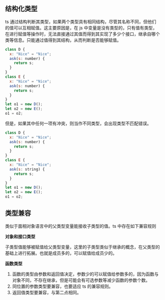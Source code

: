 ## 结构化类型

ts 通过结构判断其类型，如果两个类型具有相同结构，尽管其名称不同，但他们的值可以互相赋值。这主要原因是，在 js 中变量是没有类型的，只有值有类型，在进行赋值等操作时，无法直接通过其值而得到其实现了多少个接口，继承自哪个类等信息。只能通过值得到其结构，从而判断是否能够赋值。

```js
class D {
  x: "Nice" = "Nice";
  ask(s: number) {
    return s;
  }
}
class E {
  x: "Nice" = "Nice";
  ask(s: number) {
    return s;
  }
}
let o1 = new D();
let o2 = new E();
o1 = o2;
```

但是，如果其中任何一项有冲突，则当作不同类型，会出现类型不匹配错误。

```js
class D {
  x: "Nice" = "Nice";
  ask(s: number) {
    return s;
  }
}
class E {
  x: "Nice" = "Nice";
  ask(s: string) {
    return s;
  }
}
let o1 = new D();
let o2 = new E();
o1 = o2;
```

## 类型兼容

类似于面相对象语言中的父类型变量能接收子类型的值。ts 中存在如下兼容规则

**对象和接口类型**

子类型值能够被赋值给父类型变量，这里的子类型类似于继承的概念，在父类型的基础上进行拓展。也就是成员多的，可以赋值给成员少的。

**函数类型**

1. 函数的类型由参数和返回值决定，参数少的可以赋值给参数多的，因为函数与对象不同，不存在继承，但是可能会有可选参数等减少函数的参数个数。
2. 同位置的参数类型要兼容，也要适应 ts 的兼容规则。
3. 返回值类型要兼容，与第二点相同。
